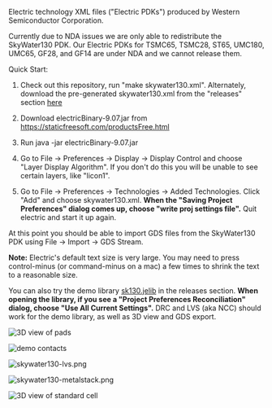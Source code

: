 Electric technology XML files ("Electric PDKs") produced by Western
Semiconductor Corporation.

Currently due to NDA issues we are only able to redistribute the
SkyWater130 PDK.  Our Electric PDKs for TSMC65, TSMC28, ST65, UMC180,
UMC65, GF28, and GF14 are under NDA and we cannot release them.

Quick Start:

1. Check out this repository, run "make skywater130.xml".
   Alternately, download the pre-generated skywater130.xml from the
   "releases" section
   [here](https://gitlab.com/westernsemico/releases/-/raw/master/electric-skywater130-demo-contacts.png)

2.  Download electricBinary-9.07.jar from https://staticfreesoft.com/productsFree.html

3.  Run java -jar electricBinary-9.07.jar

4.  Go to File -> Preferences -> Display -> Display Control and choose
    "Layer Display Algorithm".  If you don't do this you will be
    unable to see certain layers, like "licon1".

5.  Go to File -> Preferences -> Technologies -> Added Technologies.
    Click "Add" and choose skywater130.xml.  **When the "Saving
    Project Preferences" dialog comes up, choose "write proj settings
    file".** Quit electric and start it up again.

At this point you should be able to import GDS files from the
SkyWater130 PDK using File -> Import -> GDS Stream.

**Note:** Electric's default text size is very large.  You may need to
press control-minus (or command-minus on a mac) a few times to shrink
the text to a reasonable size.

You can also try the demo library
[sk130.jelib](https://gitlab.com/westernsemico/releases/-/raw/master/sk130.jelib)
in the releases section.  **When opening the library, if you see a
"Project Preferences Reconciliation" dialog, choose "Use All Current
Settings".** DRC and LVS (aka NCC) should work for the demo library,
as well as 3D view and GDS export.

![3D view of pads](https://gitlab.com/westernsemico/releases/-/raw/master/skywater130-driver.png)

![demo contacts](https://gitlab.com/westernsemico/releases/-/raw/master/electric-skywater130-demo-contacts.png)

![skywater130-lvs.png](https://gitlab.com/westernsemico/releases/-/raw/master/skywater130-lvs.png)

![skywater130-metalstack.png](https://gitlab.com/westernsemico/releases/-/raw/master/skywater130-metalstack.png)

![3D view of standard cell](https://gitlab.com/westernsemico/releases/-/raw/master/electric-skywater130-3d.png)


